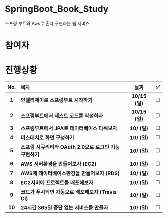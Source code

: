 # SpringBoot_Book_Study
스프링 부트와 Aws로 혼자 구현하는 웹 서비스 

# 참여자

# 진행상황

|  No.  | 목차                              | 날짜                               | ✅  |
| :---: | :------------------------------- | :-------------------------------: | :-: |
| **1** | **인텔리제이로 스프링부트 시작하기** | **10/15 (일)** | &#x2610; |
| **2** | **스프링부트에서 테스트 코드를 작성하자** | **10/15 (일)** | &#x2610; |
| **3** | **스프링부트에서 JPA로 데이터베이스 다뤄보자** | **10/ (일)** | &#x2610; |
| **4** | **머스테치로 화면 구성하기** | **10/ (일)** | &#x2610; |
| **5** | **스프링 시큐리티와 OAuth 2.0으로 로그인 기능 구현하기** | **10/ (일)** | &#x2610; |
| **6** | **AWS 서버환경을 만들어보자 (EC2)** | **10/ (일)** | &#x2610; |
| **7** | **AWS에 데이터베이스환경을 만들어보자 (RDS)** | **10/ (일)** | &#x2610; |
| **8** | **EC2서버에 프로젝트를 배포해보자** | **10/ (일)** | &#x2610; |
| **9** | **코드가 푸시되면 자동으로 배포해보자 (Travis CI)** | **10/ (일)** | &#x2610; |
| **10** | **24시간 365일 중단 없는 서비스를 만들자** | **10/ (일)** | &#x2610; |
